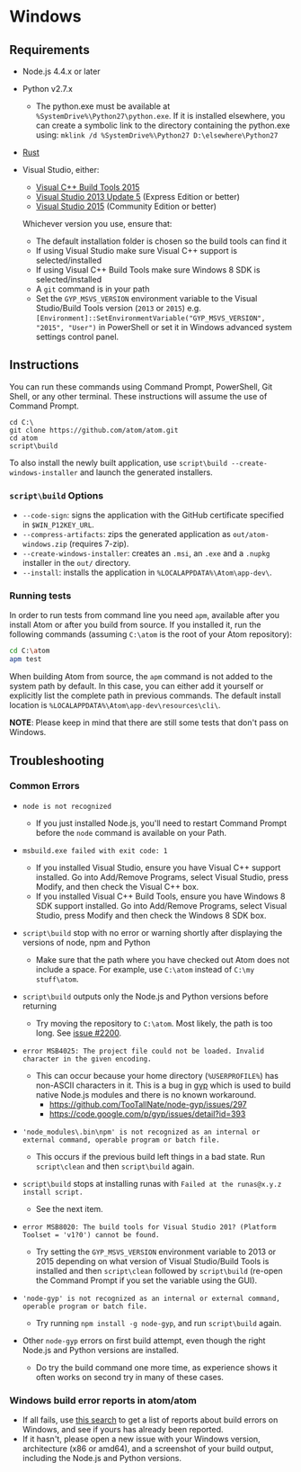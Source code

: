 # Windows

## Requirements

* Node.js 4.4.x or later
* Python v2.7.x
  * The python.exe must be available at `%SystemDrive%\Python27\python.exe`. If it is installed elsewhere, you can create a symbolic link to the directory containing the python.exe using: `mklink /d %SystemDrive%\Python27 D:\elsewhere\Python27`
* [Rust](https://rustup.rs)
* Visual Studio, either:
  * [Visual C++ Build Tools 2015](http://landinghub.visualstudio.com/visual-cpp-build-tools)
  * [Visual Studio 2013 Update 5](https://www.visualstudio.com/en-us/downloads/download-visual-studio-vs) (Express Edition or better)
  * [Visual Studio 2015](https://www.visualstudio.com/en-us/downloads/download-visual-studio-vs) (Community Edition or better)

  Whichever version you use, ensure that:
  * The default installation folder is chosen so the build tools can find it
  * If using Visual Studio make sure Visual C++ support is selected/installed
  * If using Visual C++ Build Tools make sure Windows 8 SDK is selected/installed
  * A `git` command is in your path
  * Set the `GYP_MSVS_VERSION` environment variable to the Visual Studio/Build Tools version (`2013` or `2015`) e.g. ``[Environment]::SetEnvironmentVariable("GYP_MSVS_VERSION", "2015", "User")`` in PowerShell or set it in Windows advanced system settings control panel.

## Instructions

You can run these commands using Command Prompt, PowerShell, Git Shell, or any other terminal. These instructions will assume the use of Command Prompt.

```
cd C:\
git clone https://github.com/atom/atom.git
cd atom
script\build
```

To also install the newly built application, use `script\build --create-windows-installer` and launch the generated installers.

### `script\build` Options
* `--code-sign`: signs the application with the GitHub certificate specified in `$WIN_P12KEY_URL`.
* `--compress-artifacts`: zips the generated application as `out/atom-windows.zip` (requires 7-zip).
* `--create-windows-installer`: creates an `.msi`, an `.exe` and a `.nupkg` installer in the `out/` directory.
* `--install`: installs the application in `%LOCALAPPDATA%\Atom\app-dev\`.

### Running tests

In order to run tests from command line you need `apm`, available after you install Atom or after you build from source. If you installed it, run the following commands (assuming `C:\atom` is the root of your Atom repository):

```bash
cd C:\atom
apm test
```

When building Atom from source, the `apm` command is not added to the system path by default. In this case, you can either add it yourself or explicitly list the complete path in previous commands. The default install location is `%LOCALAPPDATA%\Atom\app-dev\resources\cli\`.

**NOTE**: Please keep in mind that there are still some tests that don't pass on Windows.

## Troubleshooting

### Common Errors
* `node is not recognized`
  * If you just installed Node.js, you'll need to restart Command Prompt before the `node` command is available on your Path.

* `msbuild.exe failed with exit code: 1`
   * If you installed Visual Studio, ensure you have Visual C++ support installed. Go into Add/Remove Programs, select Visual Studio, press Modify, and then check the Visual C++ box.
   * If you installed Visual C++ Build Tools, ensure you have Windows 8 SDK support installed. Go into Add/Remove Programs, select Visual Studio, press Modify and then check the Windows 8 SDK box.

* `script\build` stop with no error or warning shortly after displaying the versions of node, npm and Python
  * Make sure that the path where you have checked out Atom does not include a space. For example, use `C:\atom` instead of `C:\my stuff\atom`.

* `script\build` outputs only the Node.js and Python versions before returning
  * Try moving the repository to `C:\atom`. Most likely, the path is too long.
    See [issue #2200](https://github.com/atom/atom/issues/2200).

* `error MSB4025: The project file could not be loaded. Invalid character in the given encoding.`
  * This can occur because your home directory (`%USERPROFILE%`) has non-ASCII
    characters in it. This is a bug in [gyp](https://code.google.com/p/gyp/)
    which is used to build native Node.js modules and there is no known workaround.
    * https://github.com/TooTallNate/node-gyp/issues/297
    * https://code.google.com/p/gyp/issues/detail?id=393

* `'node_modules\.bin\npm' is not recognized as an internal or external command, operable program or batch file.`
   * This occurs if the previous build left things in a bad state. Run `script\clean` and then `script\build` again.

* `script\build` stops at installing runas with `Failed at the runas@x.y.z install script.`
  * See the next item.

* `error MSB8020: The build tools for Visual Studio 201? (Platform Toolset = 'v1?0') cannot be found.`
  * Try setting the `GYP_MSVS_VERSION` environment variable to 2013 or 2015 depending on what version of Visual Studio/Build Tools is installed and then `script\clean` followed by `script\build` (re-open the Command Prompt if you set the variable using the GUI).

* `'node-gyp' is not recognized as an internal or external command, operable program or batch file.`
  * Try running `npm install -g node-gyp`, and run `script\build` again.

* Other `node-gyp` errors on first build attempt, even though the right Node.js and Python versions are installed.
  * Do try the build command one more time, as experience shows it often works on second try in many of these cases.

### Windows build error reports in atom/atom
* If all fails, use [this search](https://github.com/atom/atom/search?q=label%3Abuild-error+label%3Awindows&type=Issues) to get a list of reports about build errors on Windows, and see if yours has already been reported.
* If it hasn't, please open a new issue with your Windows version, architecture (x86 or amd64), and a screenshot of your build output, including the Node.js and Python versions.
